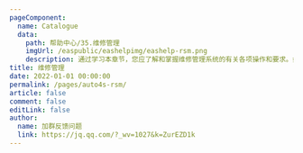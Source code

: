 ```yaml
---
pageComponent:
  name: Catalogue
  data:
    path: 帮助中心/35.维修管理
    imgUrl: /easpublic/eashelpimg/eashelp-rsm.png
    description: 通过学习本章节，您应了解和掌握维修管理系统的有关各项操作和要求。如基础数据的维护、业务流程规范、特别事项处理、财务账务处理、管理报表应用分析、常见问题的处理等。包含一般维修、索赔维修、理赔维修、维修退单、客户权益使用等功能功能领域。
title: 维修管理
date: 2022-01-01 00:00:00
permalink: /pages/auto4s-rsm/
article: false
comment: false
editLink: false
author:
  name: 加群反馈问题
  link: https://jq.qq.com/?_wv=1027&k=ZurEZD1k
---
```


<!--div>声明：本帮助中心由雨意澜风倾力构建，如转载应征得授权！</div-->
